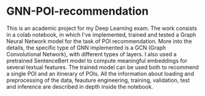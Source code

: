 # GNN-POI-recommendation
This is an academic project for my Deep Learning exam.
The work consists in a colab notebook, in which I've implemented, trained and tested a Graph Neural Network model for the task of POI recommendation.
More into the details, the specific type of GNN implemented is a GCN (Graph Convolutional Network), with different types of layers.
I also used a pretrained SentenceBert model to compute meaningful embeddings for several textual features.
The trained model can be used both to recommend a single POI and an itinerary of POIs.
All the information about loading and preprocessing of the data, feauture engineering, training, validation, test and inference are described in depth inside the notebook.
